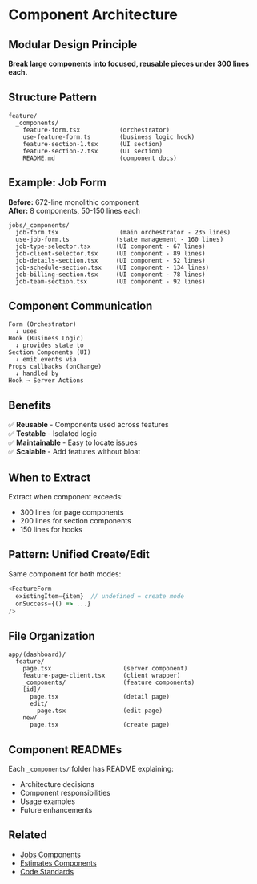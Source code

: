 # Component Architecture

## Modular Design Principle

**Break large components into focused, reusable pieces under 300 lines each.**

## Structure Pattern

```
feature/
  _components/
    feature-form.tsx           (orchestrator)
    use-feature-form.ts        (business logic hook)
    feature-section-1.tsx      (UI section)
    feature-section-2.tsx      (UI section)
    README.md                  (component docs)
```

## Example: Job Form

**Before:** 672-line monolithic component  
**After:** 8 components, 50-150 lines each

```
jobs/_components/
  job-form.tsx                 (main orchestrator - 235 lines)
  use-job-form.ts             (state management - 160 lines)
  job-type-selector.tsx       (UI component - 67 lines)
  job-client-selector.tsx     (UI component - 89 lines)
  job-details-section.tsx     (UI component - 52 lines)
  job-schedule-section.tsx    (UI component - 134 lines)
  job-billing-section.tsx     (UI component - 78 lines)
  job-team-section.tsx        (UI component - 92 lines)
```

## Component Communication

```
Form (Orchestrator)
  ↓ uses
Hook (Business Logic)
  ↓ provides state to
Section Components (UI)
  ↓ emit events via
Props callbacks (onChange)
  ↓ handled by
Hook → Server Actions
```

## Benefits

✅ **Reusable** - Components used across features  
✅ **Testable** - Isolated logic  
✅ **Maintainable** - Easy to locate issues  
✅ **Scalable** - Add features without bloat  

## When to Extract

Extract when component exceeds:
- 300 lines for page components
- 200 lines for section components  
- 150 lines for hooks

## Pattern: Unified Create/Edit

Same component for both modes:

```typescript
<FeatureForm
  existingItem={item}  // undefined = create mode
  onSuccess={() => ...}
/>
```

## File Organization

```
app/(dashboard)/
  feature/
    page.tsx                    (server component)
    feature-page-client.tsx     (client wrapper)
    _components/                (feature components)
    [id]/
      page.tsx                  (detail page)
      edit/
        page.tsx                (edit page)
    new/
      page.tsx                  (create page)
```

## Component READMEs

Each `_components/` folder has README explaining:
- Architecture decisions
- Component responsibilities
- Usage examples
- Future enhancements

## Related

- [Jobs Components](/app/(dashboard)/jobs/_components/README.md)
- [Estimates Components](/app/(dashboard)/estimates/_components/README.md)
- [Code Standards](/docs/development/CODE_STANDARDS.md)

